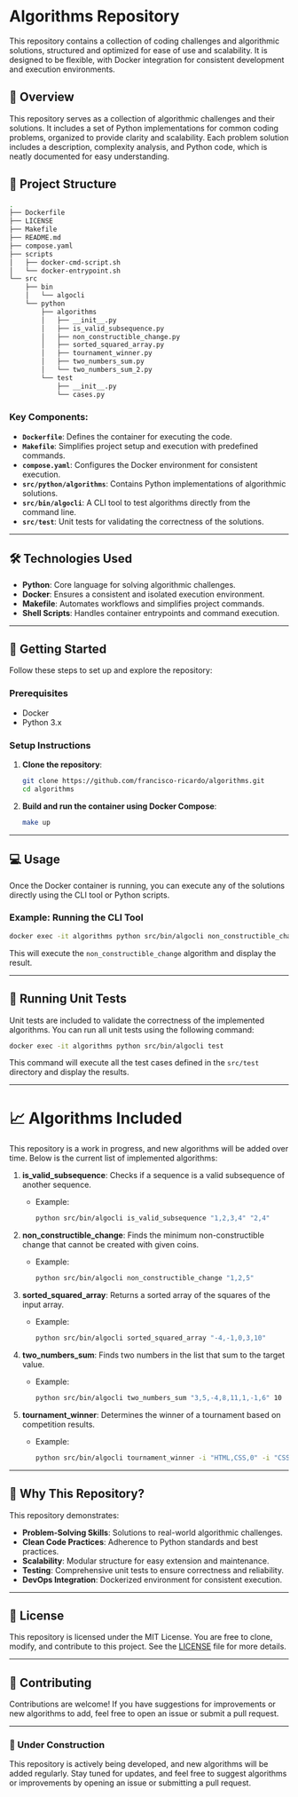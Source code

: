 # Algorithms Repository

This repository contains a collection of coding challenges and algorithmic solutions, structured and optimized for ease of use and scalability. It is designed to be flexible, with Docker integration for consistent development and execution environments.

## 🚀 Overview

This repository serves as a collection of algorithmic challenges and their solutions. It includes a set of Python implementations for common coding problems, organized to provide clarity and scalability. Each problem solution includes a description, complexity analysis, and Python code, which is neatly documented for easy understanding.

## 📂 Project Structure

```bash
.
├── Dockerfile
├── LICENSE
├── Makefile
├── README.md
├── compose.yaml
├── scripts
│   ├── docker-cmd-script.sh
│   └── docker-entrypoint.sh
└── src
    ├── bin
    │   └── algocli
    └── python
        ├── algorithms
        │   ├── __init__.py
        │   ├── is_valid_subsequence.py
        │   ├── non_constructible_change.py
        │   ├── sorted_squared_array.py
        │   ├── tournament_winner.py
        │   ├── two_numbers_sum.py
        │   └── two_numbers_sum_2.py
        └── test
            ├── __init__.py
            └── cases.py

```

### Key Components:

- **`Dockerfile`**: Defines the container for executing the code.
- **`Makefile`**: Simplifies project setup and execution with predefined commands.
- **`compose.yaml`**: Configures the Docker environment for consistent execution.
- **`src/python/algorithms`**: Contains Python implementations of algorithmic solutions.
- **`src/bin/algocli`**: A CLI tool to test algorithms directly from the command line.
- **`src/test`**: Unit tests for validating the correctness of the solutions.

---

## 🛠️ Technologies Used

- **Python**: Core language for solving algorithmic challenges.
- **Docker**: Ensures a consistent and isolated execution environment.
- **Makefile**: Automates workflows and simplifies project commands.
- **Shell Scripts**: Handles container entrypoints and command execution.

---

## 🏁 Getting Started

Follow these steps to set up and explore the repository:

### Prerequisites

- Docker
- Python 3.x

### Setup Instructions

1. **Clone the repository**:
   ```bash
   git clone https://github.com/francisco-ricardo/algorithms.git
   cd algorithms
   ```

2. **Build and run the container using Docker Compose**:
   ```bash
   make up
   ```
---

## 💻 Usage

Once the Docker container is running, you can execute any of the solutions directly using the CLI tool or Python scripts.

### Example: Running the CLI Tool

```bash
docker exec -it algorithms python src/bin/algocli non_constructible_change "1,2,5"
```

This will execute the `non_constructible_change` algorithm and display the result.

---

## 🧪 Running Unit Tests

Unit tests are included to validate the correctness of the implemented algorithms. 
You can run all unit tests using the following command:

```bash
docker exec -it algorithms python src/bin/algocli test
```

This command will execute all the test cases defined in the `src/test` directory and display the results.

---

# 📈 Algorithms Included

This repository is a work in progress, and new algorithms will be added over time. 
Below is the current list of implemented algorithms:

1. **is_valid_subsequence**: Checks if a sequence is a valid subsequence of another sequence.
   - Example:
     ```bash
     python src/bin/algocli is_valid_subsequence "1,2,3,4" "2,4"
     ```

2. **non_constructible_change**: Finds the minimum non-constructible change that cannot be created with given coins.
   - Example:
     ```bash
     python src/bin/algocli non_constructible_change "1,2,5"
     ```

3. **sorted_squared_array**: Returns a sorted array of the squares of the input array.
   - Example:
     ```bash
     python src/bin/algocli sorted_squared_array "-4,-1,0,3,10"
     ```

4. **two_numbers_sum**: Finds two numbers in the list that sum to the target value.
   - Example:
     ```bash
     python src/bin/algocli two_numbers_sum "3,5,-4,8,11,1,-1,6" 10
     ```

5. **tournament_winner**: Determines the winner of a tournament based on competition results.
   - Example:
     ```bash
     python src/bin/algocli tournament_winner -i "HTML,CSS,0" -i "CSS,Python,1" -i "Python,HTML,1"
     ```

---

## 🌟 Why This Repository?

This repository demonstrates:

- **Problem-Solving Skills**: Solutions to real-world algorithmic challenges.
- **Clean Code Practices**: Adherence to Python standards and best practices.
- **Scalability**: Modular structure for easy extension and maintenance.
- **Testing**: Comprehensive unit tests to ensure correctness and reliability.
- **DevOps Integration**: Dockerized environment for consistent execution.

---

## 📜 License

This repository is licensed under the MIT License. You are free to clone, modify, and contribute to this project. See the [LICENSE](LICENSE) file for more details.

---

## 🤝 Contributing

Contributions are welcome! If you have suggestions for improvements or new algorithms to add, feel free to open an issue or submit a pull request.

---

### 🚧 Under Construction

This repository is actively being developed, and new algorithms will be added regularly. Stay tuned for updates, and feel free to suggest algorithms or improvements by opening an issue or submitting a pull request.

